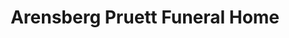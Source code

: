 ---
title: "Arensberg Pruett Funeral Home"
url: /atchison/arensberg-pruett-funeral-home/
shop: funeral directors
---